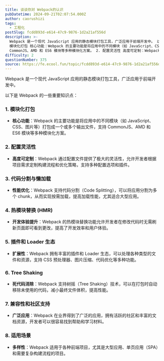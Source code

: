 ```yaml
---
title: 谈谈你对 Webpack的认识
pubDatetime: 2024-09-21T02:07:54.000Z
author: caorushizi
tags:
  - 工程化
postSlug: fcdd893d-e614-47c9-9876-1d2a21af556d
description: >-
  Webpack 是一个现代 JavaScript 应用的静态模块打包工具，广泛应用于前端开发中。 以下是 Webpack 的一些重要知识点： 1.
  模块化打包 核心功能：Webpack 的主要功能是将应用中的不同模块（如 JavaScript、CSS、图片等）打包成一个或多个输出文件，支持
  CommonJS、AMD 和 ES6 模块等多种模块化方案。 2. 配置灵活性 高度可定制：Webpack
difficulty: 2
questionNumber: 375
source: https://fe.ecool.fun/topic/fcdd893d-e614-47c9-9876-1d2a21af556d
---
```


Webpack 是一个现代 JavaScript 应用的静态模块打包工具，广泛应用于前端开发中。

以下是 Webpack 的一些重要知识点：

### **1. 模块化打包**

- **核心功能**：Webpack 的主要功能是将应用中的不同模块（如 JavaScript、CSS、图片等）打包成一个或多个输出文件，支持 CommonJS、AMD 和 ES6 模块等多种模块化方案。

### **2. 配置灵活性**

- **高度可定制**：Webpack 通过配置文件提供了极大的灵活性，允许开发者根据项目需求定制构建流程和优化策略，支持多种配置选项和插件。

### **3. 代码分割与懒加载**

- **性能优化**：Webpack 支持代码分割（Code Splitting），可以将应用分割为多个 chunk，从而实现按需加载，提高加载性能，尤其适合大型应用。

### **4. 热模块替换 (HMR)**

- **开发体验提升**：Webpack 的热模块替换功能允许开发者在修改代码时无需刷新页面即可看到更改，提高了开发效率和用户体验。

### **5. 插件和 Loader 生态**

- **扩展性**：Webpack 拥有丰富的插件和 Loader 生态，可以处理各种类型的文件和资源，支持 CSS 预处理器、图片压缩、代码优化等多种功能。

### **6. Tree Shaking**

- **死代码消除**：Webpack 支持树摇（Tree Shaking）技术，可以在打包时自动移除未使用的代码，减小最终文件体积，提高性能。

### **7. 兼容性和社区支持**

- **广泛应用**：Webpack 在业界得到了广泛的应用，拥有活跃的社区和丰富的文档资源，开发者可以很容易找到帮助和学习材料。

### **8. 适用场景**

- **多样性**：Webpack 适用于各种前端项目，尤其是大型应用、单页应用（SPA）和需要复杂构建流程的项目。
